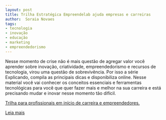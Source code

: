```yaml
---
layout: post
title: Trilha Estratégica Empreendelab ajuda empresas e carreiras 
author:  Soraia Novaes
tags: 
- tecnologia
- inovação
- educação
- marketing
- empreendedorismo
---
```


Nesse momento de crise não é mais questão de agregar valor você aprender sobre inovação, criatividade, empreendedorismo e recursos de tecnologia, virou uma questão de sobrevivência. Por isso a série Explicando, compila as principais dicas e disponibiliza online. Nesse material você vai conhecer os conceitos essenciais e ferramentas tecnológicas para você que quer fazer mais e melhor na sua carreira e está precisando mudar e inovar nesse momento tão difícil.

[Trilha para profissionais em início de carreira e empreendedores.](https://empreendelab.com.br/)

















[Leia mais](https://www.tecmundo.com.br/software/148947-documentario-quer-trocar-foto-playboy-gerou-formato-jpeg.htm)